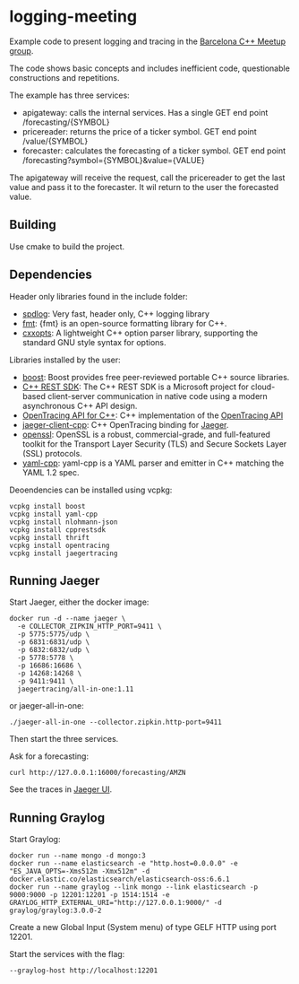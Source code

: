 # logging-meeting

Example code to present logging and tracing in the [Barcelona C++ Meetup group](https://www.meetup.com/es-ES/C-Programmer-Meetup/).

The code shows basic concepts and includes inefficient code, questionable constructions and repetitions.

The example has three services:
- apigateway: calls the internal services. Has a single GET end point /forecasting/{SYMBOL}
- pricereader: returns the price of a ticker symbol. GET end point /value/{SYMBOL}
- forecaster: calculates the forecasting of a ticker symbol. GET end point /forecasting?symbol={SYMBOL}&value={VALUE}

The apigateway will receive the request, call the pricereader to get the last value and pass it to the forecaster. It wil return to the user the forecasted value.

## Building

Use cmake to build the project.

## Dependencies


Header only libraries found in the include folder:

- [spdlog](https://github.com/gabime/spdlog): Very fast, header only, C++ logging library
- [fmt](https://github.com/fmtlib/fmt): {fmt} is an open-source formatting library for C++.
- [cxxopts](https://github.com/jarro2783/cxxopts): A lightweight C++ option parser library, supporting the standard GNU style syntax for options.

Libraries installed by the user:

- [boost](https://www.boost.org): Boost provides free peer-reviewed portable C++ source libraries.
- [C++ REST SDK](https://github.com/Microsoft/cpprestsdk): The C++ REST SDK is a Microsoft project for cloud-based client-server communication in native code using a modern asynchronous C++ API design.
- [OpenTracing API for C++](https://github.com/opentracing/opentracing-cpp): C++ implementation of the [OpenTracing API](http://opentracing.io)
- [jaeger-client-cpp](https://github.com/jaegertracing/jaeger-client-cpp): C++ OpenTracing binding for [Jaeger](https://www.jaegertracing.io/).
- [openssl](https://www.openssl.org): OpenSSL is a robust, commercial-grade, and full-featured toolkit for the Transport Layer Security (TLS) and Secure Sockets Layer (SSL) protocols.
- [yaml-cpp](https://github.com/jbeder/yaml-cpp): yaml-cpp is a YAML parser and emitter in C++ matching the YAML 1.2 spec.

Deoendencies can be installed using vcpkg:

```
vcpkg install boost
vcpkg install yaml-cpp
vcpkg install nlohmann-json
vcpkg install cpprestsdk
vcpkg install thrift
vcpkg install opentracing
vcpkg install jaegertracing
```

## Running Jaeger

Start Jaeger, either the docker image:

```
docker run -d --name jaeger \
  -e COLLECTOR_ZIPKIN_HTTP_PORT=9411 \
  -p 5775:5775/udp \
  -p 6831:6831/udp \
  -p 6832:6832/udp \
  -p 5778:5778 \
  -p 16686:16686 \
  -p 14268:14268 \
  -p 9411:9411 \
  jaegertracing/all-in-one:1.11
```

or jaeger-all-in-one:

```
./jaeger-all-in-one --collector.zipkin.http-port=9411
```

Then start the three services.

Ask for a forecasting:

```
curl http://127.0.0.1:16000/forecasting/AMZN
```

See the traces in [Jaeger UI](http://localhost:16686).

## Running Graylog

Start Graylog:

```
docker run --name mongo -d mongo:3
docker run --name elasticsearch -e "http.host=0.0.0.0" -e "ES_JAVA_OPTS=-Xms512m -Xmx512m" -d docker.elastic.co/elasticsearch/elasticsearch-oss:6.6.1
docker run --name graylog --link mongo --link elasticsearch -p 9000:9000 -p 12201:12201 -p 1514:1514 -e GRAYLOG_HTTP_EXTERNAL_URI="http://127.0.0.1:9000/" -d graylog/graylog:3.0.0-2
```

Create a new Global Input (System menu) of type GELF HTTP using port 12201.

Start the services with the flag:

```
--graylog-host http://localhost:12201
```
